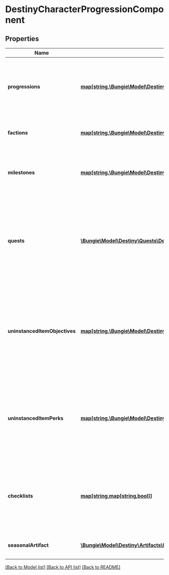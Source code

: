 # DestinyCharacterProgressionComponent

## Properties
Name | Type | Description | Notes
------------ | ------------- | ------------- | -------------
**progressions** | [**map[string,\Bungie\Model\Destiny\DestinyProgression]**](DestinyProgression.md) | A Dictionary of all known progressions for the Character, keyed by the Progression&#39;s hash.  Not all progressions have user-facing data, but those who do will have that data contained in the DestinyProgressionDefinition. | [optional] 
**factions** | [**map[string,\Bungie\Model\Destiny\Progression\DestinyFactionProgression]**](DestinyFactionProgression.md) | A dictionary of all known Factions, keyed by the Faction&#39;s hash. It contains data about this character&#39;s status with the faction. | [optional] 
**milestones** | [**map[string,\Bungie\Model\Destiny\Milestones\DestinyMilestone]**](DestinyMilestone.md) | Milestones are related to the simple progressions shown in the game, but return additional and hopefully helpful information for users about the specifics of the Milestone&#39;s status. | [optional] 
**quests** | [**\Bungie\Model\Destiny\Quests\DestinyQuestStatus[]**](DestinyQuestStatus.md) | If the user has any active quests, the quests&#39; statuses will be returned here.   Note that quests have been largely supplanted by Milestones, but that doesn&#39;t mean that they won&#39;t make a comeback independent of milestones at some point.   (Fun fact: quests came back as I feared they would, but we never looped back to populate this... I&#39;m going to put that in the backlog.) | [optional] 
**uninstancedItemObjectives** | [**map[string,\Bungie\Model\Destiny\Quests\DestinyObjectiveProgress[]]**](array.md) | Sometimes, you have items in your inventory that don&#39;t have instances, but still have Objective information. This provides you that objective information for uninstanced items.   This dictionary is keyed by the item&#39;s hash: which you can use to look up the name and description for the overall task(s) implied by the objective. The value is the list of objectives for this item, and their statuses. | [optional] 
**uninstancedItemPerks** | [**map[string,\Bungie\Model\Destiny\Entities\Items\DestinyItemPerksComponent]**](DestinyItemPerksComponent.md) | Sometimes, you have items in your inventory that don&#39;t have instances, but still have perks (for example: Trials passage cards). This gives you the perk information for uninstanced items.  This dictionary is keyed by item hash, which you can use to look up the corresponding item definition. The value is the list of perks states for the item. | [optional] 
**checklists** | [**map[string,map[string,bool]]**](map.md) | The set of checklists that can be examined for this specific character, keyed by the hash identifier of the Checklist (DestinyChecklistDefinition)  For each checklist returned, its value is itself a Dictionary keyed by the checklist&#39;s hash identifier with the value being a boolean indicating if it&#39;s been discovered yet. | [optional] 
**seasonalArtifact** | [**\Bungie\Model\Destiny\Artifacts\DestinyArtifactCharacterScoped**](DestinyArtifactCharacterScoped.md) | Data related to your progress on the current season&#39;s artifact that can vary per character. | [optional] 

[[Back to Model list]](../README.md#documentation-for-models) [[Back to API list]](../README.md#documentation-for-api-endpoints) [[Back to README]](../README.md)


